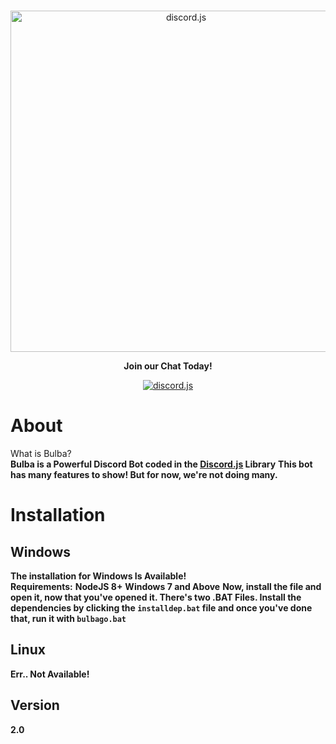 <div align="center">
  <br />
  <p>
    <a href="https://discord.gg/wsPz5rq"><img src="http://orig02.deviantart.net/a46c/f/2015/008/a/2/bulbasaur_banner_by_sakuraalexia-d8d2uht.png" width="546" alt="discord.js" /></a>
    </p>
  <p>
  <b>Join our Chat Today!</b>
  </p>
<p>
<a href="https://discord.gg/wsPz5rq"><img src="http://i.imgur.com/Nz5u2f2.jpg" alt="discord.js" /></a>
  </p>
</div>

# About

What is Bulba?  
**Bulba is a Powerful Discord Bot coded in the [Discord.js](https://discord.js.org) Library** 
**This bot has many features to show! But for now, we're not doing many.**  


# Installation

## Windows
**The installation for Windows Is Available!**  
**Requirements:** 
**NodeJS 8+** 
**Windows 7 and Above** 
**Now, install the file and open it, now that you've opened it. There's two .BAT Files. Install the dependencies by clicking the `installdep.bat` file and once you've done that, run it with `bulbago.bat`**

## Linux
**Err.. Not Available!**  


## Version
**2.0**

